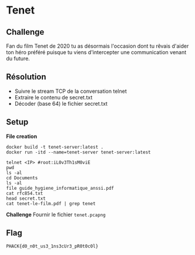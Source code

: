 # Tenet
## Challenge

Fan du film Tenet de 2020 tu as désormais l'occasion dont tu rêvais d'aider ton héro préféré puisque tu viens d'intercepter une communication venant du future.

## Résolution

* Suivre le stream TCP de la conversation telnet
* Extraire le contenu de secret.txt
* Décoder (base 64) le fichier secret.txt

## Setup

**File creation**
```
docker build -t tenet-server:latest .
docker run -itd --name=tenet-server tenet-server:latest
```

```
telnet <IP> #root:iL0v3Th1sM0viE
pwd
ls -al
cd Documents
ls -al
file guide_hygiene_informatique_anssi.pdf
cat rfc854.txt
head secret.txt
cat tenet-le-film.pdf | grep tenet
```

**Challenge**
Fournir le fichier `tenet.pcapng`

## Flag

```
PHACK{d0_n0t_us3_1ns3cUr3_pR0t0c0l}
```
